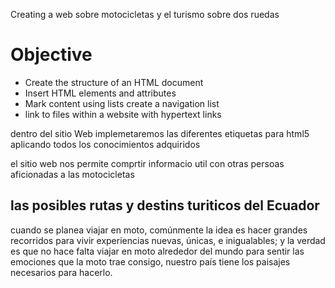 
Creating a web sobre motocicletas y el turismo sobre dos ruedas

<h1>Objective</h1>

<ul>
  
<li> Create the structure of an HTML document</li>
 
 <li>Insert HTML elements and attributes </li>
 
 <li> Mark content using lists create a navigation list</li>  

  <li> link to files within a website with hypertext links</li>

  </ul> 
  
<p> dentro del sitio Web implemetaremos las diferentes etiquetas para html5 aplicando todos los conocimientos adquiridos</p> 
<p>el sitio web nos permite comprtir informacio util con otras persoas aficionadas a  las motocicletas </p>

<h2>  las posibles rutas y destins turiticos del  Ecuador</h2>

<p>cuando se planea viajar en moto, comúnmente la idea es hacer grandes recorridos para vivir experiencias nuevas, 
únicas, e inigualables; y la verdad es que no hace falta viajar en moto alrededor del mundo 
para sentir las emociones que la moto trae consigo, nuestro país tiene los paisajes necesarios para hacerlo.</p>




